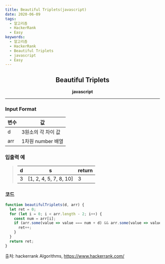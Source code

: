 ```yaml
---
title: Beautiful Triplets(javascript)
date: 2020-06-09
tags:
  - 알고리즘
  - HackerRank
  - Easy
keywords:
  - 알고리즘
  - HackerRank
  - Beautiful Triplets
  - javascript
  - Easy
---
```


## <center>Beautiful Triplets</center>

**<center>javascript</center>**

---

### Input Format

| 변수 | 값                 |
| ---- | ------------------ |
| d    | 3원소의 각 차이 값 |
| arr  | 1차원 number 배열  |

### 입출력 예

> | d   | s                      | return |
> | --- | ---------------------- | ------ |
> | 3   | [1, 2, 4, 5, 7, 8, 10] | 3      |

### 코드

```javascript
function beautifulTriplets(d, arr) {
  let ret = 0;
  for (let i = 0; i < arr.length - 2; i++) {
    const num = arr[i];
    if (arr.some(value => value === num + d) && arr.some(value => value === num + d * 2)) {
      ret++;
    }
  }
  return ret;
}
```

출처: hackerrank Algorithms, https://www.hackerrank.com/
